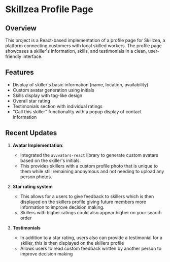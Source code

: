 # Skillzea Profile Page

## Overview
This project is a React-based implementation of a profile page for Skillzea, a platform connecting customers with local skilled workers. The profile page showcases a skiller's information, skills, and testimonials in a clean, user-friendly interface.

## Features
- Display of skiller's basic information (name, location, availability)
- Custom avatar generation using initials
- Skills display with tag-like design
- Overall star rating
- Testimonials section with individual ratings
- "Call this skiller" functionality with a popup display of contact information

## Recent Updates
1. **Avatar Implementation**: 
   - Integrated the `avvvatars-react` library to generate custom avatars based on the skiller's initials.
   - This provides skillers with a custom profile photo that is unique to them while still remaining anonymous and not needing to upload any person photos.

2. **Star rating system**
    - This allows for a users to give feedback to skillers which is then displayed on the skillers profile giving future members more information to improve decision making. 
    - Skillers with higher ratings could also appear higher on your search order

3. **Testimonials**
    - In addition to a star rating, users also can provide a testimonial for a skiller, this is then displayed on the skillers profile
    - Allows users to read custom feedback written by another person to improve decision making

